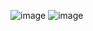 ![image](https://github.com/user-attachments/assets/d0ad1835-ea47-4712-92b6-501bdd3f329c)
![image](https://github.com/user-attachments/assets/d1f4ee41-6cfe-4535-b95d-eeb81472a25f)
